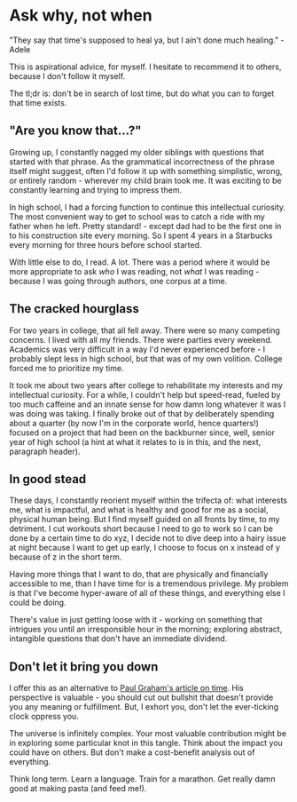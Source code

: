 # Ask why, not when

"They say that time's supposed to heal ya, but I ain't done much healing."
\- Adele

This is aspirational advice, for myself. I hesitate to recommend it to others, because I don't follow it myself.

The tl;dr is: don't be in search of lost time, but do what you can to forget that time exists.

## "Are you know that...?"

Growing up, I constantly nagged my older siblings with questions that started with that phrase. As the grammatical incorrectness of the phrase itself might suggest, often I'd follow it up with something simplistic, wrong, or entirely random - wherever my child brain took me. It was exciting to be constantly learning and trying to impress them.

In high school, I had a forcing function to continue this intellectual curiosity. The most convenient way to get to school was to catch a ride with my father when he left. Pretty standard! - except dad had to be the first one in to his construction site every morning. So I spent 4 years in a Starbucks every morning for three hours before school started. 

With little else to do, I read. A lot. There was a period where it would be more appropriate to ask _who_ I was reading, not _what_ I was reading - because I was going through authors, one corpus at a time.

## The cracked hourglass

For two years in college, that all fell away. There were so many competing concerns. I lived with all my friends. There were parties every weekend. Academics was very difficult in a way I'd never experienced before - I probably slept less in high school, but that was of my own volition. College forced me to prioritize my time.

It took me about two years after college to rehabilitate my interests and my intellectual curiosity. For a while, I couldn't help but speed-read, fueled by too much caffeine and an innate sense for how damn long whatever it was I was doing was taking. I finally broke out of that by deliberately spending about a quarter (by now I'm in the corporate world, hence quarters!) focused on a project that had been on the backburner since, well, senior year of high school (a hint at what it relates to is in this, and the next, paragraph header).

## In good stead

These days, I constantly reorient myself within the trifecta of: what interests me, what is impactful, and what is healthy and good for me as a social, physical human being. But I find myself guided on all fronts by time, to my detriment. I cut workouts short because I need to go to work so I can be done by a certain time to do xyz, I decide not to dive deep into a hairy issue at night because I want to get up early, I choose to focus on x instead of y because of z in the short term.

Having more things that I want to do, that are physically and financially accessible to me, than I have time for is a tremendous privilege. My problem is that I've become hyper-aware of all of these things, and everything else I could be doing.

There's value in just getting loose with it - working on something that intrigues you until an irresponsible hour in the morning; exploring abstract, intangible questions that don't have an immediate dividend.

## Don't let it bring you down

I offer this as an alternative to [Paul Graham's article on time](http://www.paulgraham.com/vb.html). His perspective is valuable - you should cut out bullshit that doesn't provide you any meaning or fulfillment. But, I exhort you, don't let the ever-ticking clock oppress you. 

The universe is infinitely complex. Your most valuable contribution might be in exploring some particular knot in this tangle. Think about the impact you could have on others. But don't make a cost-benefit analysis out of everything.

Think long term. Learn a language. Train for a marathon. Get really damn good at making pasta (and feed me!).